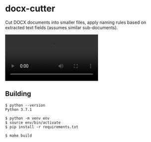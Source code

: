 # docx-cutter

Cut DOCX documents into smaller files, apply naming rules based on extracted
text fields (assumes similar sub-documents).

![screencast](https://raw.githubusercontent.com/saalaa/docx-merge/master/screencast.webm)


## Building

    $ python --version
    Python 3.7.1

    $ python -m venv env
    $ source env/bin/activate
    $ pip install -r requirements.txt

    $ make build
